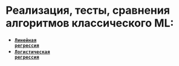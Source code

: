 # Реализация, тесты, сравнения алгоритмов классического ML:
* <code>[**Линейная регрессия**](https://github.com/quaterhalfbro/ML_sect_tasks/tree/master/LinearRegression)</code>
* <code>[**Логистическая регрессия**](https://github.com/quaterhalfbro/ML_sect_tasks/tree/master/LogisticRegression)</code>

